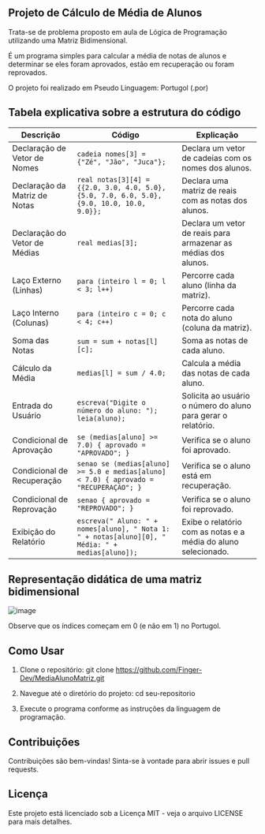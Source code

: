 ## Projeto de Cálculo de Média de Alunos

Trata-se de problema proposto em aula de Lógica de Programação utilizando uma Matriz Bidimensional. 

É um programa simples para calcular a média de notas de alunos e determinar se eles foram aprovados, estão em recuperação ou foram reprovados.

O projeto foi realizado em Pseudo Linguagem: Portugol (.por)


## Tabela explicativa sobre a estrutura do código

| **Descrição**                | **Código**                                                                                      | **Explicação**                                                                 |
|------------------------------|------------------------------------------------------------------------------------------------|--------------------------------------------------------------------------------|
| Declaração de Vetor de Nomes | `cadeia nomes[3] = {"Zé", "Jão", "Juca"};`                                                     | Declara um vetor de cadeias com os nomes dos alunos.                           |
| Declaração da Matriz de Notas| `real notas[3][4] = {{2.0, 3.0, 4.0, 5.0}, {5.0, 7.0, 6.0, 5.0}, {9.0, 10.0, 10.0, 9.0}};`     | Declara uma matriz de reais com as notas dos alunos.                           |
| Declaração do Vetor de Médias| `real medias[3];`                                                                             | Declara um vetor de reais para armazenar as médias dos alunos.                 |
| Laço Externo (Linhas)        | `para (inteiro l = 0; l < 3; l++)`                                                            | Percorre cada aluno (linha da matriz).                                         |
| Laço Interno (Colunas)       | `para (inteiro c = 0; c < 4; c++)`                                                            | Percorre cada nota do aluno (coluna da matriz).                                |
| Soma das Notas               | `sum = sum + notas[l][c];`                                                                    | Soma as notas de cada aluno.                                                   |
| Cálculo da Média             | `medias[l] = sum / 4.0;`                                                                      | Calcula a média das notas de cada aluno.                                       |
| Entrada do Usuário           | `escreva("Digite o número do aluno: "); leia(aluno);`                                         | Solicita ao usuário o número do aluno para gerar o relatório.                  |
| Condicional de Aprovação     | `se (medias[aluno] >= 7.0) { aprovado = "APROVADO"; }`                                        | Verifica se o aluno foi aprovado.                                              |
| Condicional de Recuperação   | `senao se (medias[aluno] >= 5.0 e medias[aluno] < 7.0) { aprovado = "RECUPERAÇÃO"; }`         | Verifica se o aluno está em recuperação.                                       |
| Condicional de Reprovação    | `senao { aprovado = "REPROVADO"; }`                                                           | Verifica se o aluno foi reprovado.                                             |
| Exibição do Relatório        | `escreva(" Aluno: " + nomes[aluno], " Nota 1: " + notas[aluno][0], " Média: " + medias[aluno]);` | Exibe o relatório com as notas e a média do aluno selecionado.                 |

## Representação didática de uma matriz bidimensional

![image](https://github.com/user-attachments/assets/6dd4722d-bb20-43c7-a0ce-2901995c6a25)

Observe que os índices começam em 0 (e não em 1) no Portugol.



## Como Usar

1. Clone o repositório: 
   git clone https://github.com/Finger-Dev/MediaAlunoMatriz.git
   
3. Navegue até o diretório do projeto:
   cd seu-repositorio
   
5. Execute o programa conforme as instruções da linguagem de programação.

## Contribuições
Contribuições são bem-vindas! Sinta-se à vontade para abrir issues e pull requests.

## Licença
Este projeto está licenciado sob a Licença MIT - veja o arquivo LICENSE para mais detalhes.

